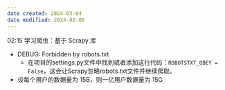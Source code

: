 ```yaml
---
date created: 2024-03-04
date modified: 2024-03-05
---
```

02:15
学习爬虫：基于 Scrapy 库
+ DEBUG: Forbidden by robots.txt
	+ 在项目的settings.py文件中找到或者添加这行代码：`ROBOTSTXT_OBEY = False`，这会让Scrapy忽略robots.txt文件并继续爬取。
+ 设每个用户的数据量为 15B，则一亿用户数据量为 15G